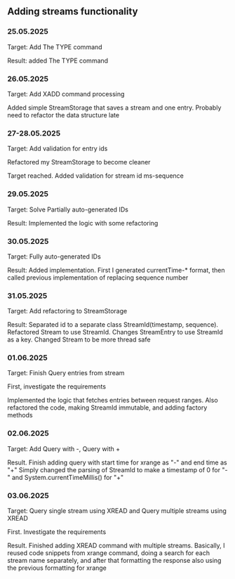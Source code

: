 ## Adding streams functionality

### 25.05.2025
Target: Add The TYPE command

Result: added The TYPE command

### 26.05.2025
Target: Add XADD command processing 

Added simple StreamStorage that saves a stream and one entry. Probably need to refactor the data structure late

### 27-28.05.2025
Target: Add validation for entry ids

Refactored my StreamStorage to become cleaner

Target reached. Added validation for stream id ms-sequence

### 29.05.2025
Target: Solve Partially auto-generated IDs

Result: Implemented the logic with some refactoring

### 30.05.2025
Target: Fully auto-generated IDs

Result: Added implementation. First I generated currentTime-* format, then called previous implementation of replacing sequence number

### 31.05.2025
Target: Add refactoring to StreamStorage

Result: Separated id to a separate class StreamId(timestamp, sequence). Refactored Stream to use StreamId. Changes StreamEntry to use StreamId as a key. Changed Stream to be more thread safe

### 01.06.2025
Target: Finish Query entries from stream

First, investigate the requirements

Implemented the logic that fetches entries between request ranges. Also refactored the code, making StreamId immutable, and adding factory methods

### 02.06.2025
Target: Add Query with -, Query with +

Result. Finish adding query with start time for xrange as "-" and end time as "+"
Simply changed the parsing of StreamId to make a timestamp of 0 for "-" and System.currentTimeMillis() for "+"

### 03.06.2025
Target: Query single stream using XREAD and Query multiple streams using XREAD

First. Investigate the requirements

Result. Finished adding XREAD command with multiple streams. Basically, I reused code snippets from xrange command, doing a search for each stream name separately, and after that formatting the response also using the previous formatting for xrange

